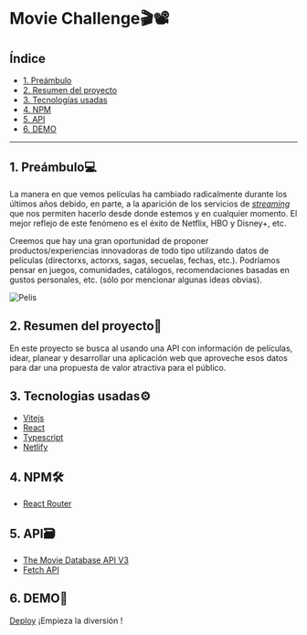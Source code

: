 # Movie Challenge🎬📽

## Índice

- [1. Preámbulo](#1-preámbulo)
- [2. Resumen del proyecto](#2-resumen-del-proyecto)
- [3. Tecnologías usadas](#3-tecnologías-usadas)
- [4. NPM](#4-npm)
- [5. API](#5-api)
- [6. DEMO](#6-demo)

---

## 1. Preámbulo💻

La manera en que vemos películas ha cambiado radicalmente durante los últimos
años debido, en parte, a la aparición de los servicios de
[_streaming_](https://es.wikipedia.org/wiki/Streaming) que nos permiten hacerlo
desde donde estemos y en cualquier momento. El mejor reflejo de este fenómeno es
el éxito de Netflix, HBO y Disney+, etc.

Creemos que hay una gran oportunidad de proponer productos/experiencias
innovadoras de todo tipo utilizando datos de películas (directorxs, actorxs,
sagas, secuelas, fechas, etc.). Podríamos pensar en juegos, comunidades,
catálogos, recomendaciones basadas en gustos personales, etc. (sólo por
mencionar algunas ideas obvias).

![Pelis](https://live.staticflickr.com/117/257368762_38bf6fcf9f_h.jpg)

## 2. Resumen del proyecto📑

En este proyecto se busca al usando una API con información de películas,
idear, planear y desarrollar una aplicación web que aproveche
esos datos para dar una propuesta de valor atractiva para el público.

## 3. Tecnologias usadas⚙
* [Vitejs](https://vitejs.dev/)
* [React](https://reactjs.org/)
* [Typescript](https://www.typescriptlang.org/)
* [Netlify](https://www.netlify.com/)

## 4. NPM🛠
* [React Router](https://reactrouter.com/en/main/start/tutorial)

## 5. API🗃
* [The Movie Database API V3](https://developers.themoviedb.org/3/getting-started/introduction)
* [Fetch API](https://developer.mozilla.org/es/docs/Web/API/Fetch_API)

## 6. DEMO🚀
 [Deploy]()
 ¡Empieza la diversión !
